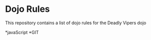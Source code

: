 Dojo Rules
==========

This repository contains a list of dojo rules for the Deadly Vipers dojo

*javaScript
*GIT
